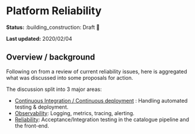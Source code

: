 # Platform Reliability

**Status:** :building\_construction: Draft :construction:

**Last updated:** 2020/02/04

## Overview / background

Following on from a review of current reliability issues, here is aggregated what was discussed into some proposals for action.

The discussion split into 3 major areas:

* [Continuous Integration / Continuous deployment](ci_cd.md) : Handling automated testing & deployment.
* [Observability](observability.md): Logging, metrics, tracing, alerting.
* [Reliability](reliability.md): Acceptance/Integration testing in the catalogue pipeline and the front-end.

